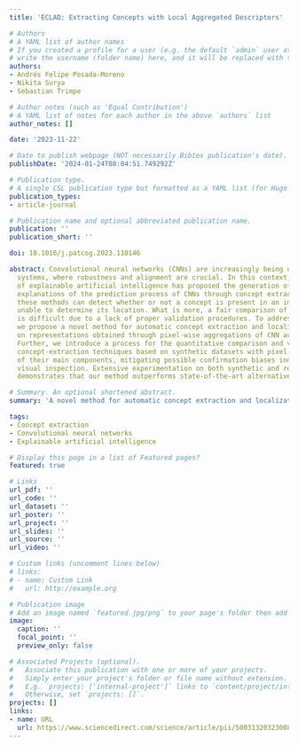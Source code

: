 ```yaml
---
title: 'ECLAD: Extracting Concepts with Local Aggregated Descriptors'

# Authors
# A YAML list of author names
# If you created a profile for a user (e.g. the default `admin` user at `content/authors/admin/`), 
# write the username (folder name) here, and it will be replaced with their full name and linked to their profile.
authors:
- Andrés Felipe Posada-Moreno
- Nikita Surya
- Sebastian Trimpe

# Author notes (such as 'Equal Contribution')
# A YAML list of notes for each author in the above `authors` list
author_notes: []

date: '2023-11-22'

# Date to publish webpage (NOT necessarily Bibtex publication's date).
publishDate: '2024-01-24T08:04:51.749292Z'

# Publication type.
# A single CSL publication type but formatted as a YAML list (for Hugo requirements).
publication_types:
- article-journal

# Publication name and optional abbreviated publication name.
publication: ''
publication_short: ''

doi: 10.1016/j.patcog.2023.110146

abstract: Convolutional neural networks (CNNs) are increasingly being used in critical
  systems, where robustness and alignment are crucial. In this context, the field
  of explainable artificial intelligence has proposed the generation of high-level
  explanations of the prediction process of CNNs through concept extraction. While
  these methods can detect whether or not a concept is present in an image, they are
  unable to determine its location. What is more, a fair comparison of such approaches
  is difficult due to a lack of proper validation procedures. To address these issues,
  we propose a novel method for automatic concept extraction and localization based
  on representations obtained through pixel-wise aggregations of CNN activation maps.
  Further, we introduce a process for the quantitative comparison and validation of
  concept-extraction techniques based on synthetic datasets with pixel-wise annotations
  of their main components, mitigating possible confirmation biases induced by human
  visual inspection. Extensive experimentation on both synthetic and real-world datasets
  demonstrates that our method outperforms state-of-the-art alternatives.

# Summary. An optional shortened abstract.
summary: 'A novel method for automatic concept extraction and localization based on representations obtained through pixel-wise aggregations of CNN activation maps.'

tags:
- Concept extraction
- Convolutional neural networks
- Explainable artificial intelligence

# Display this page in a list of Featured pages?
featured: true

# Links
url_pdf: ''
url_code: ''
url_dataset: ''
url_poster: ''
url_project: ''
url_slides: ''
url_source: ''
url_video: ''

# Custom links (uncomment lines below)
# links:
# - name: Custom Link
#   url: http://example.org

# Publication image
# Add an image named `featured.jpg/png` to your page's folder then add a caption below.
image:
  caption: ''
  focal_point: ''
  preview_only: false

# Associated Projects (optional).
#   Associate this publication with one or more of your projects.
#   Simply enter your project's folder or file name without extension.
#   E.g. `projects: ['internal-project']` links to `content/project/internal-project/index.md`.
#   Otherwise, set `projects: []`.
projects: []
links:
- name: URL
  url: https://www.sciencedirect.com/science/article/pii/S0031320323008439
---
```

